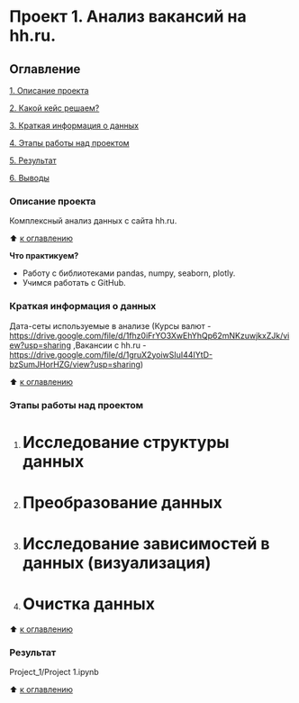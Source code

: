 # Проект 1. Анализ вакансий на hh.ru.

## Оглавление 
[1. Описание проекта](https://github.com/AleksDEF/skillf_data_science/blob/main/Project_1/README.md#Опиасние-проекта)

[2. Какой кейс решаем?](https://github.com/AleksDEF/skillf_data_science/blob/main/Project_1/README.md#Какой-кейс-решаем?)

[3. Краткая информация о данных](https://github.com/AleksDEF/skillf_data_science/blob/main/Project_1/README.md#Краткая-информация-о-данных)

[4. Этапы работы над проектом](https://github.com/AleksDEF/skillf_data_science/blob/main/Project_1/README.md#Этапы-работы-над-проектом)

[5. Результат](https://github.com/AleksDEF/skillf_data_science/blob/main/Project_1/README.md#Результат)

[6. Выводы](https://github.com/AleksDEF/skillf_data_science/blob/main/Project_1/README.md#Выводы)



### Описание проекта 
Комплексный анализ данных с сайта hh.ru.

:arrow_up: [к оглавлению](https://github.com/AleksDEF/skillf_data_science/blob/main/Project_1/README.md#Оглавление)


**Что практикуем?**   
- Работу с библиотеками pandas, numpy, seaborn, plotly.
- Учимся работать с GitHub.

### Краткая информация о данных 
Дата-сеты используемые в анализе (Курсы валют - https://drive.google.com/file/d/1fhz0iFrYO3XwEhYhQp62mNKzuwjkxZJk/view?usp=sharing ,Вакансии с hh.ru -https://drive.google.com/file/d/1gruX2yoiwSIuI44IYtD-bzSumJHorHZG/view?usp=sharing)

:arrow_up: [к оглавлению](https://github.com/AleksDEF/skillf_data_science/blob/main/Project_1/README.md#Оглавление)

### Этапы работы над проектом
1. # Исследование структуры данных
2. # Преобразование данных
3. # Исследование зависимостей в данных (визуализация)
4. # Очистка данных
:arrow_up: [к оглавлению](https://github.com/AleksDEF/skillf_data_science/blob/main/Project_1/README.md#Оглавление)

### Результат
Project_1/Project 1.ipynb

:arrow_up: [к оглавлению](https://github.com/AleksDEF/skillf_data_science/blob/main/Project_1/README.md#Оглавление)


